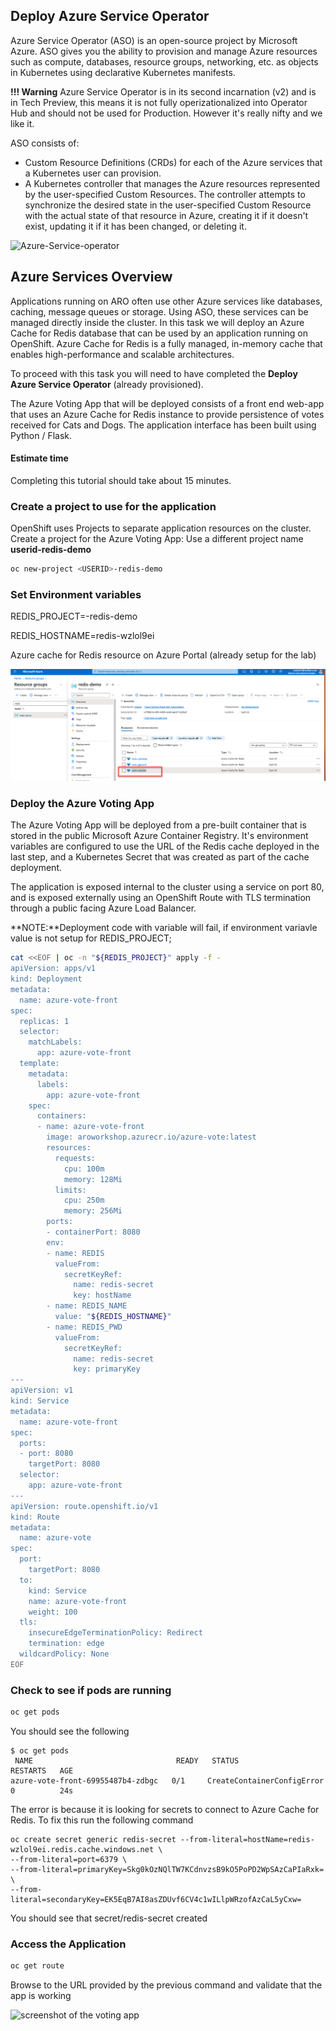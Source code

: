 ## Deploy Azure Service Operator

Azure Service Operator (ASO) is an open-source project by Microsoft Azure. ASO gives you the ability to provision and manage Azure resources such as compute, databases, resource groups, networking, etc. as objects in Kubernetes using declarative Kubernetes manifests.

**!!! Warning**
    Azure Service Operator is in its second incarnation (v2) and is in Tech Preview, this means it is not fully operizationalized into Operator Hub and should not be used for Production. However it's really nifty and we like it.

ASO consists of:

- Custom Resource Definitions (CRDs) for each of the Azure services that a Kubernetes user can provision.
- A Kubernetes controller that manages the Azure resources represented by the user-specified Custom Resources. The controller attempts to synchronize the desired state in the user-specified Custom Resource with the actual state of that resource in Azure, creating it if it doesn't exist, updating it if it has been changed, or deleting it.

![Azure-Service-operator](/Images/Lab4-aso-schematic.png)

## Azure Services Overview

Applications running on ARO often use other Azure services like databases, caching, message queues or storage. Using ASO, these services can be managed directly inside the cluster. In this task we will deploy an Azure Cache for Redis database that can be used by an application running on OpenShift. Azure Cache for Redis is a fully managed, in-memory cache that enables high-performance and scalable architectures.

To proceed with this task you will need to have completed the **Deploy Azure Service Operator** (already provisioned).

The Azure Voting App that will be deployed consists of a front end web-app that uses an Azure Cache for Redis instance to provide persistence of votes received for Cats and Dogs. The application interface has been built using Python / Flask.

#### Estimate time
Completing this tutorial should take about 15 minutes.

### Create a project to use for the application

OpenShift uses Projects to separate application resources on the cluster. Create a project for the Azure Voting App: Use a different project name **userid-redis-demo**

```bash
oc new-project <USERID>-redis-demo
```

### Set Environment variables

REDIS_PROJECT=<USERID>-redis-demo

REDIS_HOSTNAME=redis-wzlol9ei

Azure cache for Redis resource on Azure Portal (already setup for the lab)

![screenshot of azure portal showing redis](/Images/Lab4-azr-portal-redis.png)

### Deploy the Azure Voting App

The Azure Voting App will be deployed from a pre-built container that is stored in the public Microsoft Azure Container Registry. It's environment variables are configured to use the URL of the Redis cache deployed in the last step, and a Kubernetes Secret that was created as part of the cache deployment.

The application is exposed internal to the cluster using a service on port 80, and is exposed externally using an OpenShift Route with TLS termination through a public facing Azure Load Balancer.

**NOTE:**Deployment code with variable will fail, if environment variavle value is not setup for REDIS_PROJECT;

```bash
cat <<EOF | oc -n "${REDIS_PROJECT}" apply -f -
apiVersion: apps/v1
kind: Deployment
metadata:
  name: azure-vote-front
spec:
  replicas: 1
  selector:
    matchLabels:
      app: azure-vote-front
  template:
    metadata:
      labels:
        app: azure-vote-front
    spec:
      containers:
      - name: azure-vote-front
        image: aroworkshop.azurecr.io/azure-vote:latest
        resources:
          requests:
            cpu: 100m
            memory: 128Mi
          limits:
            cpu: 250m
            memory: 256Mi
        ports:
        - containerPort: 8080
        env:
        - name: REDIS
          valueFrom:
            secretKeyRef:
              name: redis-secret
              key: hostName
        - name: REDIS_NAME
          value: "${REDIS_HOSTNAME}"
        - name: REDIS_PWD
          valueFrom:
            secretKeyRef:
              name: redis-secret
              key: primaryKey
---
apiVersion: v1
kind: Service
metadata:
  name: azure-vote-front
spec:
  ports:
  - port: 8080
    targetPort: 8080
  selector:
    app: azure-vote-front
---
apiVersion: route.openshift.io/v1
kind: Route
metadata:
  name: azure-vote
spec:
  port:
    targetPort: 8080
  to:
    kind: Service
    name: azure-vote-front
    weight: 100
  tls:
    insecureEdgeTerminationPolicy: Redirect
    termination: edge
  wildcardPolicy: None
EOF
```
### Check to see if pods are running

```bash
oc get pods
```
You should see the following

```
$ oc get pods
 NAME                                READY   STATUS                       RESTARTS   AGE
azure-vote-front-69955487b4-zdbgc   0/1     CreateContainerConfigError   0          24s
```

The error is because it is looking for secrets to connect to Azure Cache for Redis. To fix this run the following command 

```
oc create secret generic redis-secret --from-literal=hostName=redis-wzlol9ei.redis.cache.windows.net \
--from-literal=port=6379 \
--from-literal=primaryKey=Skg0kOzNQlTW7KCdnvzsB9kO5PoPD2WpSAzCaPIaRxk= \
--from-literal=secondaryKey=EK5EqB7AI8asZDUvf6CV4c1wILlpWRzofAzCaL5yCxw=
```
You should see that secret/redis-secret created

### Access the Application

```bash
oc get route
```

Browse to the URL provided by the previous command and validate that the app is working

![screenshot of the voting app](/Images/Lab4-aro-voting-app.png)
